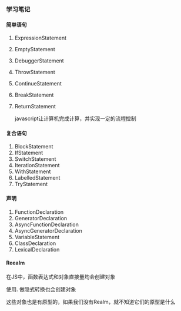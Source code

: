 ### 学习笔记

#### 简单语句

1. ExpressionStatement

2. EmptyStatement

3. DebuggerStatement

4. ThrowStatement

5. ContinueStatement

6. BreakStatement

7. ReturnStatement

   javascript让计算机完成计算，并实现一定的流程控制

#### 复合语句

1. BlockStatement
2. IfStatement
3. SwitchStatement
4. IterationStatement
5. WithStatement
6. LabelledStatement
7. TryStatement

#### 声明

1. FunctionDeclaration
2. GeneratorDeclaration
3. AsyncFunctionDeclaration
4. AsyncGeneratorDeclaration
5. VariableStatement
6. ClassDeclaration
7. LexicalDeclaration

#### Reealm
在JS中，函数表达式和对象直接量均会创建对象

使用. 做隐式转换也会创建对象

这些对象也是有原型的，如果我们没有Realm，就不知道它们的原型是什么

